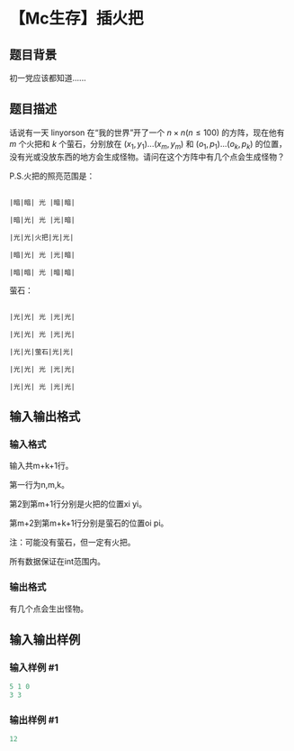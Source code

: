 # 【Mc生存】插火把

## 题目背景

初一党应该都知道......

## 题目描述

话说有一天 linyorson 在“我的世界”开了一个 $n\times n(n\le 100)$ 的方阵，现在他有 $m$ 个火把和 $k$ 个萤石，分别放在 $(x_1,y_1)...(x_m,y_m)$ 和 $(o_1,p_1)...(o_k,p_k)$ 的位置，没有光或没放东西的地方会生成怪物。请问在这个方阵中有几个点会生成怪物？

P.S.火把的照亮范围是：

```

|暗|暗| 光 |暗|暗|

|暗|光| 光 |光|暗|

|光|光|火把|光|光|

|暗|光| 光 |光|暗|

|暗|暗| 光 |暗|暗|

```

萤石：

```

|光|光| 光 |光|光|

|光|光| 光 |光|光|

|光|光|萤石|光|光|

|光|光| 光 |光|光|

|光|光| 光 |光|光|

```

## 输入输出格式

### 输入格式

输入共m+k+1行。

第一行为n,m,k。

第2到第m+1行分别是火把的位置xi yi。

第m+2到第m+k+1行分别是萤石的位置oi pi。

注：可能没有萤石，但一定有火把。

所有数据保证在int范围内。

### 输出格式

有几个点会生出怪物。

## 输入输出样例

### 输入样例 #1

```cpp
5 1 0
3 3
```


### 输出样例 #1

```cpp
12
```



